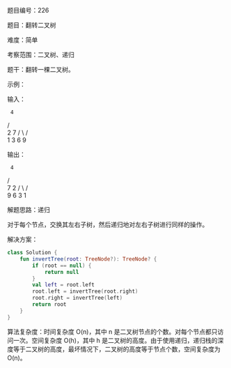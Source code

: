 题目编号：226

题目：翻转二叉树

难度：简单

考察范围：二叉树、递归

题干：翻转一棵二叉树。

示例：

输入：

     4
   /   \
  2     7
 / \   / \
1   3 6   9

输出：

     4
   /   \
  7     2
 / \   / \
9   6 3   1

解题思路：递归

对于每个节点，交换其左右子树，然后递归地对左右子树进行同样的操作。

解决方案：

```kotlin
class Solution {
    fun invertTree(root: TreeNode?): TreeNode? {
        if (root == null) {
            return null
        }
        val left = root.left
        root.left = invertTree(root.right)
        root.right = invertTree(left)
        return root
    }
}
```

算法复杂度：时间复杂度 O(n)，其中 n 是二叉树节点的个数。对每个节点都只访问一次。空间复杂度 O(h)，其中 h 是二叉树的高度。由于使用递归，递归栈的深度等于二叉树的高度，最坏情况下，二叉树的高度等于节点个数，空间复杂度为 O(n)。